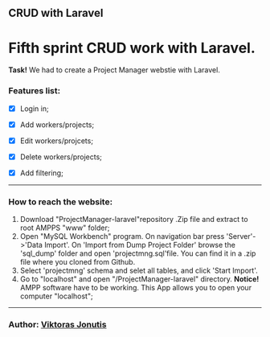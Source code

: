 ## CRUD with Laravel

# Fifth sprint CRUD work with Laravel.

**Task!** We had to create a Project Manager webstie with Laravel. 

### Features list:
  
- [x] Login in;
- [x] Add workers/projects;
- [x] Edit workers/projcets;
- [x] Delete workers/projects;
- [x] Add filtering;


-----------------------------------------
### How to reach the website:

1. Download "ProjectManager-laravel"repository .Zip file and extract to root AMPPS "www" folder;
2. Open "MySQL Workbench" program. On navigation bar press 'Server'->'Data Import'. On 'Import from Dump Project Folder' browse the 'sql_dump' folder and open 'projectmng.sql'file.
    You can find it in a .zip file where you cloned from Github.
3. Select 'projectmng' schema and selet all tables, and click 'Start Import'.
4. Go to "localhost" and open "/ProjectManager-laravel" directory. **Notice!** AMPP software have to be working. This App allows you to open your computer "localhost"; 
---------------------------------------



### Author: [Viktoras Jonutis](https://github.com/Vikteris?tab=repositories)